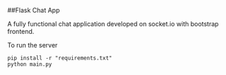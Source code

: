 ##Flask Chat App

A fully functional chat application developed on socket.io with bootstrap frontend.

To run the server

    pip install -r "requirements.txt"
    python main.py

